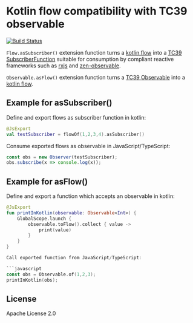 Kotlin flow compatibility with TC39 observable
==============================================

[![Build Status](https://travis-ci.org/znerol/kotlinx-coroutines-observable-js.svg?branch=master)](https://travis-ci.org/znerol/kotlinx-coroutines-observable-js)

`Flow.asSubscriber()` extension function turns a [kotlin flow][1] into a [TC39
SubscriberFunction][2] suitable for consumption by compliant reactive
frameworks such as [rxjs][3] and [zen-observable][4].

`Observable.asFlow()` extension function turns a [TC39 Observable][2] into a
[kotlin flow][1].

Example for asSubscriber()
--------------------------

Define and export flows as subscriber function in kotlin:

```kotlin
@JsExport
val testSubscriber = flowOf(1,2,3,4).asSubscriber()
```

Consume exported flows as observable in JavaScript/TypeScript:

```javascript
const obs = new Observer(testSubscriber);
obs.subscribe(x => console.log(x));
```

Example for asFlow()
--------------------

Define and export a function which accepts an observable in kotlin:

```kotlin
@JsExport
fun printInKotlin(observable: Observable<Int>) {
    GlobalScope.launch {
        observable.toFlow().collect { value ->
            print(value)
        }
    }
}

Call exported function from JavaScript/TypeScript:

```javascript
const obs = Observable.of(1,2,3);
printInKotlin(obs);
```

License
-------

Apache License 2.0

[1]: https://kotlinlang.org/docs/reference/coroutines/flow.html
[2]: https://github.com/tc39/proposal-observable#observable
[3]: https://rxjs.dev/
[4]: https://github.com/zenparsing/zen-observable
